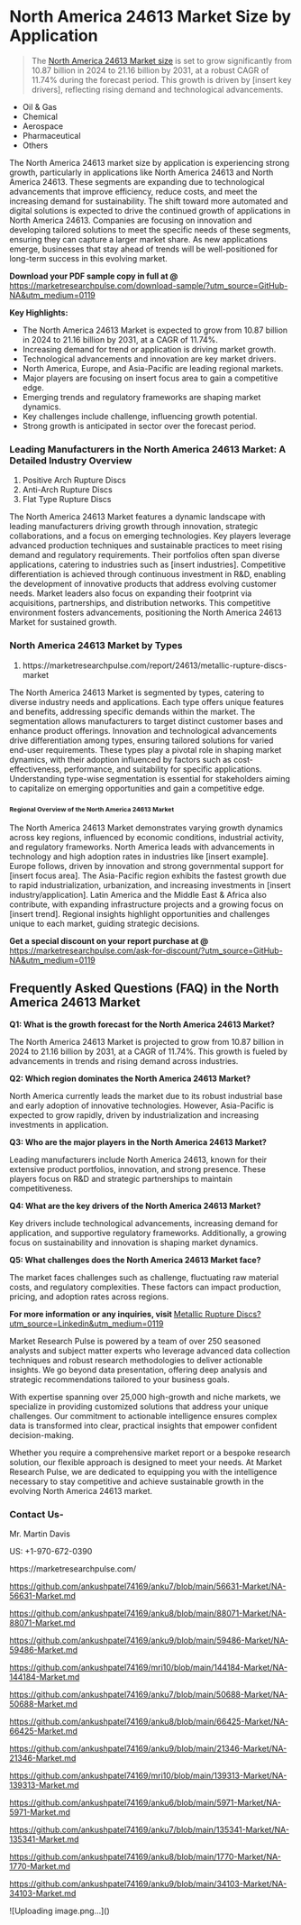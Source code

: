 <h1>North America 24613 Market&nbsp;Size by Application</h1><blockquote><p>The <a href="https://marketresearchpulse.com/download-sample/?utm_source=GitHub-NA&amp;utm_medium=0119">North America 24613 Market size</a> is set to grow significantly from 10.87 billion in 2024 to 21.16 billion by 2031, at a robust CAGR of 11.74% during the forecast period. This growth is driven by [insert key drivers], reflecting rising demand and technological advancements.</p></blockquote><ul><li>Oil & Gas<li> Chemical<li> Aerospace<li> Pharmaceutical<li> Others</li></ul><p>The North America 24613 market size by application is experiencing strong growth, particularly in applications like North America 24613 and North America 24613. These segments are expanding due to technological advancements that improve efficiency, reduce costs, and meet the increasing demand for sustainability. The shift toward more automated and digital solutions is expected to drive the continued growth of applications in North America 24613. Companies are focusing on innovation and developing tailored solutions to meet the specific needs of these segments, ensuring they can capture a larger market share. As new applications emerge, businesses that stay ahead of trends will be well-positioned for long-term success in this evolving market.</p><p><strong>Download your PDF sample copy in full at @ </strong><a href="https://marketresearchpulse.com/download-sample/?utm_source=GitHub-NA&amp;utm_medium=0119">https://marketresearchpulse.com/download-sample/?utm_source=GitHub-NA&amp;utm_medium=0119</a></p><p><strong>Key Highlights: </strong></p><ul><li>The North America 24613 Market is expected to grow from 10.87 billion in 2024 to 21.16 billion by 2031, at a CAGR of 11.74%.</li><li>Increasing demand for trend or application is driving market growth.</li><li>Technological advancements and innovation are key market drivers.</li><li>North America, Europe, and Asia-Pacific are leading regional markets.</li><li>Major players are focusing on insert focus area to gain a competitive edge.</li><li>Emerging trends and regulatory frameworks are shaping market dynamics.</li><li>Key challenges include challenge, influencing growth potential.</li><li>Strong growth is anticipated in sector over the forecast period.</li></ul><h3>Leading Manufacturers in the North America 24613 Market: A Detailed Industry Overview</h3><ol><li>Positive Arch Rupture Discs<li> Anti-Arch Rupture Discs<li> Flat Type Rupture Discs</li></ol><div class="flex max-w-full flex-col flex-grow"><div class="min-h-8 text-message flex w-full flex-col items-end gap-2 whitespace-normal break-words [.text-message+&amp;]:mt-5" dir="auto" data-message-author-role="assistant" data-message-id="fd8432e4-4910-450d-b182-61b7bfb0a01f" data-message-model-slug="gpt-4o"><div class="flex w-full flex-col gap-1 empty:hidden first:pt-[3px]"><div class="markdown prose w-full break-words dark:prose-invert light"><p>The North America 24613 Market features a dynamic landscape with leading manufacturers driving growth through innovation, strategic collaborations, and a focus on emerging technologies. Key players leverage advanced production techniques and sustainable practices to meet rising demand and regulatory requirements. Their portfolios often span diverse applications, catering to industries such as [insert industries]. Competitive differentiation is achieved through continuous investment in R&amp;D, enabling the development of innovative products that address evolving customer needs. Market leaders also focus on expanding their footprint via acquisitions, partnerships, and distribution networks. This competitive environment fosters advancements, positioning the North America 24613 Market for sustained growth.</p></div></div></div></div><h3>North America 24613 Market by Types</h3><ol><li>https://marketresearchpulse.com/report/24613/metallic-rupture-discs-market</li></ol><div class="flex max-w-full flex-col flex-grow"><div class="min-h-8 text-message flex w-full flex-col items-end gap-2 whitespace-normal break-words [.text-message+&amp;]:mt-5" dir="auto" data-message-author-role="assistant" data-message-id="084470be-0bb7-4664-bddf-5156b4f41249" data-message-model-slug="gpt-4o-mini"><div class="flex w-full flex-col gap-1 empty:hidden first:pt-[3px]"><div class="markdown prose w-full break-words dark:prose-invert light"><p>The North America 24613 Market is segmented by types, catering to diverse industry needs and applications. Each type offers unique features and benefits, addressing specific demands within the market. The segmentation allows manufacturers to target distinct customer bases and enhance product offerings. Innovation and technological advancements drive differentiation among types, ensuring tailored solutions for varied end-user requirements. These types play a pivotal role in shaping market dynamics, with their adoption influenced by factors such as cost-effectiveness, performance, and suitability for specific applications. Understanding type-wise segmentation is essential for stakeholders aiming to capitalize on emerging opportunities and gain a competitive edge.</p></div></div></div></div><h3><span style="font-size: 11px;">Regional Overview of the North America 24613 Market</span></h3><div class="flex max-w-full flex-col flex-grow"><div class="min-h-8 text-message flex w-full flex-col items-end gap-2 whitespace-normal break-words [.text-message+&amp;]:mt-5" dir="auto" data-message-author-role="assistant" data-message-id="e9038762-ce64-4e30-91c9-9bd413514231" data-message-model-slug="gpt-4o-mini"><div class="flex w-full flex-col gap-1 empty:hidden first:pt-[3px]"><div class="markdown prose w-full break-words dark:prose-invert light"><p>The North America 24613 Market demonstrates varying growth dynamics across key regions, influenced by economic conditions, industrial activity, and regulatory frameworks. North America leads with advancements in technology and high adoption rates in industries like [insert example]. Europe follows, driven by innovation and strong governmental support for [insert focus area]. The Asia-Pacific region exhibits the fastest growth due to rapid industrialization, urbanization, and increasing investments in [insert industry/application]. Latin America and the Middle East &amp; Africa also contribute, with expanding infrastructure projects and a growing focus on [insert trend]. Regional insights highlight opportunities and challenges unique to each market, guiding strategic decisions.</p></div></div></div></div><p><strong>Get a special discount on your report purchase at @ </strong><a href="https://marketresearchpulse.com/ask-for-discount/?utm_source=GitHub-NA&amp;utm_medium=0119">https://marketresearchpulse.com/ask-for-discount/?utm_source=GitHub-NA&amp;utm_medium=0119</a></p><h2>Frequently Asked Questions (FAQ) in the North America 24613 Market</h2><p><strong>Q1: What is the growth forecast for the North America 24613 Market?</strong></p><p>The North America 24613 Market is projected to grow from 10.87 billion in 2024 to 21.16 billion by 2031, at a CAGR of 11.74%. This growth is fueled by advancements in trends and rising demand across industries.</p><p><strong>Q2: Which region dominates the North America 24613 Market?</strong></p><p>North America currently leads the market due to its robust industrial base and early adoption of innovative technologies. However, Asia-Pacific is expected to grow rapidly, driven by industrialization and increasing investments in application.</p><p><strong>Q3: Who are the major players in the North America 24613 Market?</strong></p><p>Leading manufacturers include North America 24613, known for their extensive product portfolios, innovation, and strong presence. These players focus on R&amp;D and strategic partnerships to maintain competitiveness.</p><p><strong>Q4: What are the key drivers of the North America 24613 Market?</strong></p><p>Key drivers include technological advancements, increasing demand for application, and supportive regulatory frameworks. Additionally, a growing focus on sustainability and innovation is shaping market dynamics.</p><p><strong>Q5: What challenges does the North America 24613 Market face?</strong></p><p>The market faces challenges such as challenge, fluctuating raw material costs, and regulatory complexities. These factors can impact production, pricing, and adoption rates across regions.</p><p><strong>For more information or any inquiries, visit&nbsp;</strong><a href="Metallic Rupture Discs?utm_source=Linkedin&utm_medium=0119">Metallic Rupture Discs?utm_source=Linkedin&utm_medium=0119</a></p><p>Market Research Pulse is powered by a team of over 250 seasoned analysts and subject matter experts who leverage advanced data collection techniques and robust research methodologies to deliver actionable insights. We go beyond data presentation, offering deep analysis and strategic recommendations tailored to your business goals.</p><p>With expertise spanning over 25,000 high-growth and niche markets, we specialize in providing customized solutions that address your unique challenges. Our commitment to actionable intelligence ensures complex data is transformed into clear, practical insights that empower confident decision-making.</p><p>Whether you require a comprehensive market report or a bespoke research solution, our flexible approach is designed to meet your needs. At Market Research Pulse, we are dedicated to equipping you with the intelligence necessary to stay competitive and achieve sustainable growth in the evolving North America 24613 market.</p><h3><strong>Contact Us-</strong></h3><p>Mr. Martin Davis</p><p>US: +1-970-672-0390</p><p>https://marketresearchpulse.com/</p><p><a href="https://github.com/ankushpatel74169/anku7/blob/main/56631-Market/NA-56631-Market.md">https://github.com/ankushpatel74169/anku7/blob/main/56631-Market/NA-56631-Market.md</a></p><p><a href="https://github.com/ankushpatel74169/anku8/blob/main/88071-Market/NA-88071-Market.md">https://github.com/ankushpatel74169/anku8/blob/main/88071-Market/NA-88071-Market.md</a></p><p><a href="https://github.com/ankushpatel74169/anku9/blob/main/59486-Market/NA-59486-Market.md">https://github.com/ankushpatel74169/anku9/blob/main/59486-Market/NA-59486-Market.md</a></p><p><a href="https://github.com/ankushpatel74169/mri10/blob/main/144184-Market/NA-144184-Market.md">https://github.com/ankushpatel74169/mri10/blob/main/144184-Market/NA-144184-Market.md</a></p><p><a href="https://github.com/ankushpatel74169/anku7/blob/main/50688-Market/NA-50688-Market.md">https://github.com/ankushpatel74169/anku7/blob/main/50688-Market/NA-50688-Market.md</a></p><p><a href="https://github.com/ankushpatel74169/anku8/blob/main/66425-Market/NA-66425-Market.md">https://github.com/ankushpatel74169/anku8/blob/main/66425-Market/NA-66425-Market.md</a></p><p><a href="https://github.com/ankushpatel74169/anku9/blob/main/21346-Market/NA-21346-Market.md">https://github.com/ankushpatel74169/anku9/blob/main/21346-Market/NA-21346-Market.md</a></p><p><a href="https://github.com/ankushpatel74169/mri10/blob/main/139313-Market/NA-139313-Market.md">https://github.com/ankushpatel74169/mri10/blob/main/139313-Market/NA-139313-Market.md</a></p><p><a href="https://github.com/ankushpatel74169/anku6/blob/main/5971-Market/NA-5971-Market.md">https://github.com/ankushpatel74169/anku6/blob/main/5971-Market/NA-5971-Market.md</a></p><p><a href="https://github.com/ankushpatel74169/anku7/blob/main/135341-Market/NA-135341-Market.md">https://github.com/ankushpatel74169/anku7/blob/main/135341-Market/NA-135341-Market.md</a></p><p><a href="https://github.com/ankushpatel74169/anku8/blob/main/1770-Market/NA-1770-Market.md">https://github.com/ankushpatel74169/anku8/blob/main/1770-Market/NA-1770-Market.md</a></p><p><a href="https://github.com/ankushpatel74169/anku9/blob/main/34103-Market/NA-34103-Market.md">https://github.com/ankushpatel74169/anku9/blob/main/34103-Market/NA-34103-Market.md</a></p>
![Uploading image.png…]()
